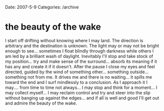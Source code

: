 Date: 2007-5-9
Categories: /archive

# the beauty of the wake

I start off drifting without knowing where I may land.  The direction is arbitrary and the destination is unknown.  The light may or may not be bright enough to see... sometimes I float blindly through darkness while others I am led by a brilliant wash of daylight.  Inevitably I'll stop and take stock of my position... try and make sense of the surround... absorb its meaning if it has any and create it if it doesn't.  After the pause I close my eyes and feel directed, guided by the wind of something other... something outside... something not from me.  It drives me and there is no waiting... it spills me toward the end and I surf mindlessly to a conclusion.  As I approach it I may.... from time to time not always... I may stop and think for a moment... I may collect myself... I may reclaim control and try and steer into the slip without banging up against the edges... and if all is well and good I'll get out and admire the beauty of the wake.
